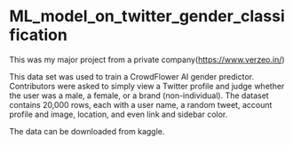 # ML_model_on_twitter_gender_classification
This was my major project from a private company(https://www.verzeo.in/)

This data set was used to train a CrowdFlower AI gender predictor. Contributors were asked to simply view a Twitter profile and judge whether the user was a male, a female, or a brand (non-individual). The dataset contains 20,000 rows, each with a user name, a random tweet, account profile and image, location, and even link and sidebar color.

The data can be downloaded from kaggle.

